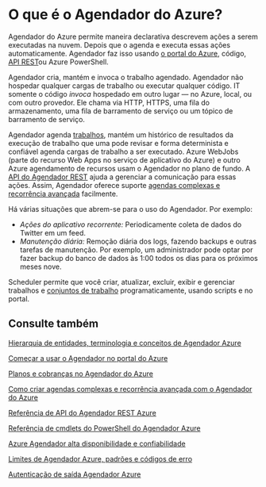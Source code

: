 <properties
 pageTitle="O que é o Agendador do Azure? | Microsoft Azure"
 description="Agendador do Azure permite maneira declarativa descrevem ações a serem executadas na nuvem. Depois que o agenda e executa essas ações automaticamente."
 services="scheduler"
 documentationCenter=".NET"
 authors="derek1ee"
 manager="kevinlam1"
 editor=""/>
<tags
 ms.service="scheduler"
 ms.workload="infrastructure-services"
 ms.tgt_pltfrm="na"
 ms.devlang="dotnet"
 ms.topic="hero-article"
 ms.date="08/18/2016"
 ms.author="deli"/>

# <a name="what-is-azure-scheduler"></a>O que é o Agendador do Azure?

Agendador do Azure permite maneira declarativa descrevem ações a serem executadas na nuvem. Depois que o agenda e executa essas ações automaticamente.  Agendador faz isso usando [o portal do Azure](scheduler-get-started-portal.md), código, [API REST](https://msdn.microsoft.com/library/mt629143.aspx)ou Azure PowerShell.

Agendador cria, mantém e invoca o trabalho agendado.  Agendador não hospedar qualquer cargas de trabalho ou executar qualquer código. IT somente o código _invoca_ hospedado em outro lugar — no Azure, local, ou com outro provedor. Ele chama via HTTP, HTTPS, uma fila do armazenamento, uma fila de barramento de serviço ou um tópico de barramento de serviço.

Agendador agenda [trabalhos](scheduler-concepts-terms.md), mantém um histórico de resultados da execução de trabalho que uma pode revisar e forma determinista e confiável agenda cargas de trabalho a ser executado. Azure WebJobs (parte do recurso Web Apps no serviço de aplicativo do Azure) e outro Azure agendamento de recursos usam o Agendador no plano de fundo. A [API do Agendador REST](https://msdn.microsoft.com/library/mt629143.aspx) ajuda a gerenciar a comunicação para essas ações. Assim, Agendador oferece suporte [agendas complexas e recorrência avançada](scheduler-advanced-complexity.md) facilmente.

Há várias situações que abrem-se para o uso do Agendador. Por exemplo:

+ _Ações do aplicativo recorrente:_ Periodicamente coleta de dados do Twitter em um feed.
+ _Manutenção diária:_ Remoção diária dos logs, fazendo backups e outras tarefas de manutenção. Por exemplo, um administrador pode optar por fazer backup do banco de dados às 1:00 todos os dias para os próximos meses nove.

Scheduler permite que você criar, atualizar, excluir, exibir e gerenciar trabalhos e [conjuntos de trabalho](scheduler-concepts-terms.md) programaticamente, usando scripts e no portal.

## <a name="see-also"></a>Consulte também

 [Hierarquia de entidades, terminologia e conceitos de Agendador Azure](scheduler-concepts-terms.md)

 [Começar a usar o Agendador no portal do Azure](scheduler-get-started-portal.md)

 [Planos e cobranças no Agendador do Azure](scheduler-plans-billing.md)

 [Como criar agendas complexas e recorrência avançada com o Agendador do Azure](scheduler-advanced-complexity.md)

 [Referência de API do Agendador REST Azure](https://msdn.microsoft.com/library/mt629143)

 [Referência de cmdlets do PowerShell do Agendador Azure](scheduler-powershell-reference.md)

 [Azure Agendador alta disponibilidade e confiabilidade](scheduler-high-availability-reliability.md)

 [Limites de Agendador Azure, padrões e códigos de erro](scheduler-limits-defaults-errors.md)

 [Autenticação de saída Agendador Azure](scheduler-outbound-authentication.md)
